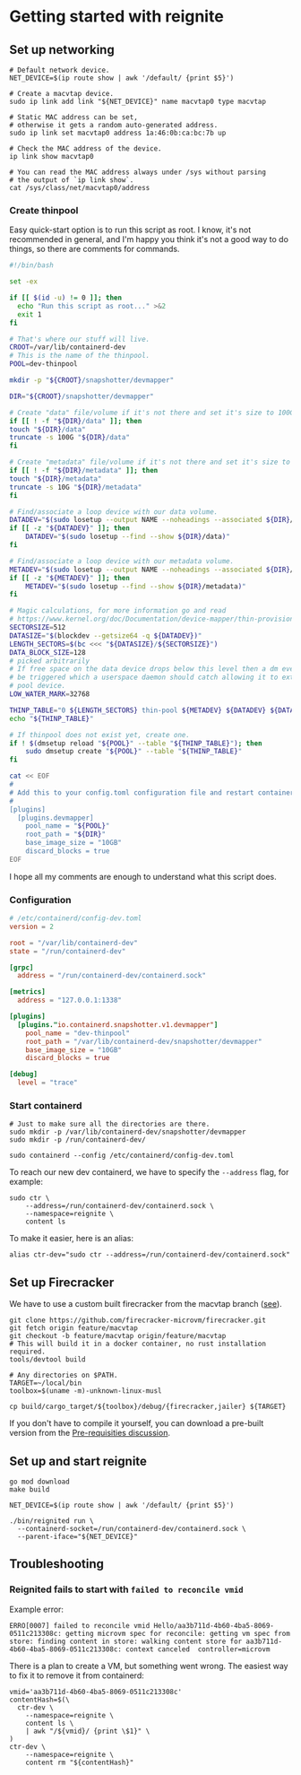 # Getting started with reignite

## Set up networking

```
# Default network device.
NET_DEVICE=$(ip route show | awk '/default/ {print $5}')

# Create a macvtap device.
sudo ip link add link "${NET_DEVICE}" name macvtap0 type macvtap

# Static MAC address can be set,
# otherwise it gets a random auto-generated address.
sudo ip link set macvtap0 address 1a:46:0b:ca:bc:7b up

# Check the MAC address of the device.
ip link show macvtap0

# You can read the MAC address always under /sys without parsing
# the output of `ip link show`.
cat /sys/class/net/macvtap0/address
```

### Create thinpool

Easy quick-start option is to run this script as root. I know,
it's not recommended in general, and I'm happy you think it's not a good
way to do things, so there are comments for commands.

```bash
#!/bin/bash

set -ex

if [[ $(id -u) != 0 ]]; then
  echo "Run this script as root..." >&2
  exit 1
fi

# That's where our stuff will live.
CROOT=/var/lib/containerd-dev
# This is the name of the thinpool.
POOL=dev-thinpool

mkdir -p "${CROOT}/snapshotter/devmapper"

DIR="${CROOT}/snapshotter/devmapper"

# Create "data" file/volume if it's not there and set it's size to 100G.
if [[ ! -f "${DIR}/data" ]]; then
touch "${DIR}/data"
truncate -s 100G "${DIR}/data"
fi

# Create "metadata" file/volume if it's not there and set it's size to 2G.
if [[ ! -f "${DIR}/metadata" ]]; then
touch "${DIR}/metadata"
truncate -s 10G "${DIR}/metadata"
fi

# Find/associate a loop device with our data volume.
DATADEV="$(sudo losetup --output NAME --noheadings --associated ${DIR}/data)"
if [[ -z "${DATADEV}" ]]; then
    DATADEV="$(sudo losetup --find --show ${DIR}/data)"
fi

# Find/associate a loop device with our metadata volume.
METADEV="$(sudo losetup --output NAME --noheadings --associated ${DIR}/metadata)"
if [[ -z "${METADEV}" ]]; then
    METADEV="$(sudo losetup --find --show ${DIR}/metadata)"
fi

# Magic calculations, for more information go and read
# https://www.kernel.org/doc/Documentation/device-mapper/thin-provisioning.txt
SECTORSIZE=512
DATASIZE="$(blockdev --getsize64 -q ${DATADEV})"
LENGTH_SECTORS=$(bc <<< "${DATASIZE}/${SECTORSIZE}")
DATA_BLOCK_SIZE=128
# picked arbitrarily
# If free space on the data device drops below this level then a dm event will
# be triggered which a userspace daemon should catch allowing it to extend the
# pool device.
LOW_WATER_MARK=32768

THINP_TABLE="0 ${LENGTH_SECTORS} thin-pool ${METADEV} ${DATADEV} ${DATA_BLOCK_SIZE} ${LOW_WATER_MARK} 1 skip_block_zeroing"
echo "${THINP_TABLE}"

# If thinpool does not exist yet, create one.
if ! $(dmsetup reload "${POOL}" --table "${THINP_TABLE}"); then
    sudo dmsetup create "${POOL}" --table "${THINP_TABLE}"
fi

cat << EOF
#
# Add this to your config.toml configuration file and restart containerd daemon
#
[plugins]
  [plugins.devmapper]
    pool_name = "${POOL}"
    root_path = "${DIR}"
    base_image_size = "10GB"
    discard_blocks = true
EOF
```

I hope all my comments are enough to understand what this script does.

### Configuration

```toml
# /etc/containerd/config-dev.toml
version = 2

root = "/var/lib/containerd-dev"
state = "/run/containerd-dev"

[grpc]
  address = "/run/containerd-dev/containerd.sock"

[metrics]
  address = "127.0.0.1:1338"

[plugins]
  [plugins."io.containerd.snapshotter.v1.devmapper"]
    pool_name = "dev-thinpool"
    root_path = "/var/lib/containerd-dev/snapshotter/devmapper"
    base_image_size = "10GB"
    discard_blocks = true

[debug]
  level = "trace"
```

### Start containerd

```
# Just to make sure all the directories are there.
sudo mkdir -p /var/lib/containerd-dev/snapshotter/devmapper
sudo mkdir -p /run/containerd-dev/

sudo containerd --config /etc/containerd/config-dev.toml
```

To reach our new dev containerd, we have to specify the `--address` flag,
for example:

```
sudo ctr \
    --address=/run/containerd-dev/containerd.sock \
    --namespace=reignite \
    content ls
```

To make it easier, here is an alias:

```
alias ctr-dev="sudo ctr --address=/run/containerd-dev/containerd.sock"
```

## Set up Firecracker

We have to use a custom built firecracker from the macvtap branch
([see][discussion-107]).

```
git clone https://github.com/firecracker-microvm/firecracker.git
git fetch origin feature/macvtap
git checkout -b feature/macvtap origin/feature/macvtap
# This will build it in a docker container, no rust installation required.
tools/devtool build

# Any directories on $PATH.
TARGET=~/local/bin
toolbox=$(uname -m)-unknown-linux-musl

cp build/cargo_target/${toolbox}/debug/{firecracker,jailer} ${TARGET}
```

If you don't have to compile it yourself, you can download a pre-built version
from the [Pre-requisities discussion][discussion-107].

[discussion-107]: https://github.com/weaveworks/reignite/discussions/107

## Set up and start reignite

```
go mod download
make build

NET_DEVICE=$(ip route show | awk '/default/ {print $5}')

./bin/reignited run \
  --containerd-socket=/run/containerd-dev/containerd.sock \
  --parent-iface="${NET_DEVICE}"
```

## Troubleshooting

### Reignited fails to start with `failed to reconcile vmid`

Example error:

```
ERRO[0007] failed to reconcile vmid Hello/aa3b711d-4b60-4ba5-8069-0511c213308c: getting microvm spec for reconcile: getting vm spec from store: finding content in store: walking content store for aa3b711d-4b60-4ba5-8069-0511c213308c: context canceled  controller=microvm
```

There is a plan to create a VM, but something went wrong. The easiest way to
fix it to remove it from containerd:

```
vmid='aa3b711d-4b60-4ba5-8069-0511c213308c'
contentHash=$(\
  ctr-dev \
    --namespace=reignite \
    content ls \
    | awk "/${vmid}/ {print \$1}" \
)
ctr-dev \
    --namespace=reignite \
    content rm "${contentHash}"
```
